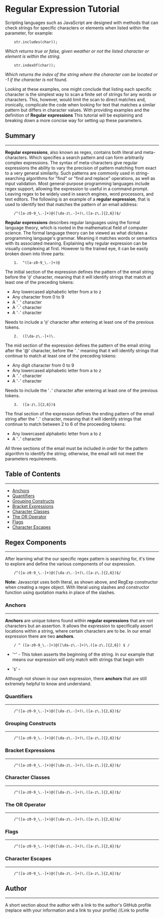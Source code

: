 # Regular Expression Tutorial

Scripting languages such as JavaScript are designed with methods that can check strings for specific characters or elements when listed within the parameter, for example:
```
    str.includes(char)); 
```
*Which returns true or false, given weather or not the listed character or element is within the string.* 
```
    str.indexOf(char));
```
*Which returns the index of the string where the character can be located or -1 if the character is not* found.

Looking at these examples, one might conclude that listing each specific character is the simplest way to scan a finite set of strings for any words or characters. This, however, would limit the scan to direct matches and, ironically, complicate the code when looking for text that matches a similar pattern but differs in character values. With providing examples and the definition of **Regular expressions**
This tutorial will be explaining and breaking down a more concise way for setting up these parameters.

## Summary
***

**Regular expressions**, also known as regex, contains both literal and meta-characters. Which specifies a search pattern and can form arbitrarily complex expressions. The syntax of meta-characters give regular expressions the ability to vary the precision of pattern matching from exact to a very general similarity. Such patterns are commonly used in string-searching algorithms for "find" or "find and replace" operations, as well as input validation. Most general-purpose programming languages include regex support, allowing the expression to useful in a command prompt. Leaving regex to be widely used in search engines, word processors, and text editors. The following is an example of a **regular expression**, that is used to identify text that matches the pattern of an email address:
```
    /^([a-z0-9_\.-]+)@([\da-z\.-]+)\.([a-z\.]{2,6})$/
``` 
**Regular expressions** describes regular languages using the formal language theory, which is rooted in the mathematical field of computer science. The formal language theory can be viewed as what dictates a programming language's grammar. Meaning it matches words or semantics with its associated meaning. Explaining why regular expression can be visually complexing at first. However to the trained eye, it can be easily broken down into three parts:
```
    1.  ^([a-z0-9_\.-]+)@
```
The initial section of the expression defines the pattern of the email string before the '`@`' character, meaning that it will identify strings that match at least one of the preceding tokens:

- Any lowercased alphabetic letter from a to z
- Any character from 0 to 9
- A '`_`' character
- A '`.`' character
- A '`-`' character

Needs to include a '`@`' character after entering at least one of the previous tokens. 
```
    2.  ([\da-z\.-]+)\.
```
The mid section of the expression defines the pattern of the email string after the '@' character, before the '`.`' meaning that it will identify strings that continue to match at least one of the preceding tokens:

- Any digit character from 0 to 9
- Any lowercased alphabetic letter from a to z
- A '`.`' character
- A '`-`' character 

Needs to include the '`.`' character after entering at least one of the previous tokens.
```
    3.  ([a-z\.]{2,6})$
```
The final section of the expression defines the ending pattern of the email string after the '`.`' character, meaning that it will identify strings that continue to match between 2 to 6 of the proceeding tokens:

- Any lowercased alphabetic letter from a to z
- A '`.`' character

All three sections of the email must be included in order for the pattern algorithm to identify the string; otherwise, the email will not meet the parameters requirements. 

## Table of Contents
***
- [Anchors](#anchors)
- [Quantifiers](#quantifiers)
- [Grouping Constructs](#grouping-constructs)
- [Bracket Expressions](#bracket-expressions)
- [Character Classes](#character-classes)
- [The OR Operator](#the-or-operator)
- [Flags](#flags)
- [Character Escapes](#character-escapes)

## Regex Components
***
After learning what the our specific regex pattern is searching for, it's time to explore and define the various components of our expression.

```
    /^([a-z0-9_\.-]+)@([\da-z\.-]+)\.([a-z\.]{2,6})$/
```
**Note:** Javascript uses both literal, as shown above, and RegExp constructor when creating a regex object. With literal using slashes and constructor function using quotation marks in place of the slashes.

### Anchors
***
**Anchors** are unique tokens found within **regular expressions** that are not characters but an assertion. It allows the expression to specifically assert locations within a string, where certain characters are to be. In our email expression there are two **anchors**.
```
    / ^ ([a-z0-9_\.-]+)@([\da-z\.-]+)\.([a-z\.]{2,6}) $ /
```

- '`^`' - This token asserts the beginning of the string. In our example that means our expression will only match with strings that begin with 

- '`$`' -

Although not shown in our own expression, there **anchors** that are still extremely helpful to know and understand.  

### Quantifiers
***
```
    /^([a-z0-9_\.-]+)@([\da-z\.-]+)\.([a-z\.]{2,6})$/
```
### Grouping Constructs
***
```
    /^([a-z0-9_\.-]+)@([\da-z\.-]+)\.([a-z\.]{2,6})$/
```
### Bracket Expressions
***
```
    /^([a-z0-9_\.-]+)@([\da-z\.-]+)\.([a-z\.]{2,6})$/
```
### Character Classes
***
```
    /^([a-z0-9_\.-]+)@([\da-z\.-]+)\.([a-z\.]{2,6})$/
```
### The OR Operator
***
```
    /^([a-z0-9_\.-]+)@([\da-z\.-]+)\.([a-z\.]{2,6})$/
```
### Flags
***
```
    /^([a-z0-9_\.-]+)@([\da-z\.-]+)\.([a-z\.]{2,6})$/
```
### Character Escapes
***
```
    /^([a-z0-9_\.-]+)@([\da-z\.-]+)\.([a-z\.]{2,6})$/
```
## Author
***
A short section about the author with a link to the author's GitHub profile (replace with your information and a link to your profile)
//Link to profile 